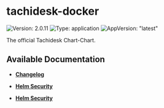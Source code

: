 # tachidesk-docker

![Version: 2.0.11](https://img.shields.io/badge/Version-2.0.11-informational?style=flat-square) ![Type: application](https://img.shields.io/badge/Type-application-informational?style=flat-square) ![AppVersion: "latest"](https://img.shields.io/badge/AppVersion-"latest"-informational?style=flat-square)

The official Tachidesk Chart-Chart.

## Available Documentation

- [**Changelog**](CHANGELOG)

- [**Helm Security**](container-security)

- [**Helm Security**](helm-security)

